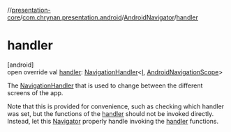 //[presentation-core](../../../index.md)/[com.chrynan.presentation.android](../index.md)/[AndroidNavigator](index.md)/[handler](handler.md)

# handler

[android]\
open override val [handler](handler.md): [NavigationHandler](../../../../presentation-core/presentation-core/com.chrynan.presentation/-navigation-handler/index.md)&lt;[I](index.md), [AndroidNavigationScope](../-android-navigation-scope/index.md)&gt;

The [NavigationHandler](../../../../presentation-core/presentation-core/com.chrynan.presentation/-navigation-handler/index.md) that is used to change between the different screens of the app.

Note that this is provided for convenience, such as checking which handler was set, but the functions of the [handler](handler.md) should not be invoked directly. Instead, let this [Navigator](../../../../presentation-core/presentation-core/com.chrynan.presentation/-navigator/index.md) properly handle invoking the [handler](handler.md) functions.
